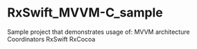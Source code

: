 # RxSwift_MVVM-C_sample
Sample project that demonstrates usage of:
MVVM architecture
Coordinators
RxSwift
RxCocoa
